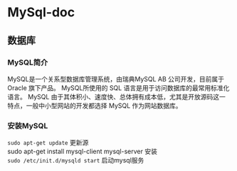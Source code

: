 # MySql-doc
## 数据库
### MySQL简介
  MySQL是一个关系型数据库管理系统，由瑞典MySQL AB 公司开发，目前属于 Oracle 旗下产品。
  MySQL所使用的 SQL 语言是用于访问数据库的最常用标准化语言。
  MySQL 由于其体积小、速度快、总体拥有成本低，尤其是开放源码这一特点，一般中小型网站的开发都选择 MySQL 作为网站数据库。

### 安装MySQL  
  `sudo apt-get update` 更新源  
    sudo apt-get install mysql-client mysql-server 安装  
  `sudo /etc/init.d/mysqld start` 启动mysql服务
